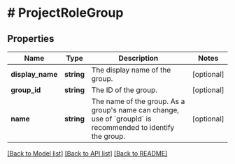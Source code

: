 # # ProjectRoleGroup

## Properties

Name | Type | Description | Notes
------------ | ------------- | ------------- | -------------
**display_name** | **string** | The display name of the group. | [optional]
**group_id** | **string** | The ID of the group. | [optional]
**name** | **string** | The name of the group. As a group&#39;s name can change, use of &#x60;groupId&#x60; is recommended to identify the group. | [optional]

[[Back to Model list]](../../README.md#models) [[Back to API list]](../../README.md#endpoints) [[Back to README]](../../README.md)

